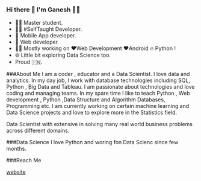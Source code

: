 ### Hi there 👋 I'm Ganesh 🙋‍♂️

<!--
**ganeshkavhar/ganeshkavhar** is a ✨ _special_ ✨ repository because its `README.md` (this file) appears on your GitHub profile.

Here are some ideas to get you started:
-->
- 👨‍🎓  Master student.
- 👨‍💻 #SelfTaught Developer.
- 📱 Mobile App developer.
- 📱 Web developer.
- 👨‍💻 Mostly working on ❤️Web Development  ❤️Android 🔥 Python !
- 🌐 Little bit exploring Data Science too.
- Proud 🇮🇳.


###About Me
I am a coder , educator and a Data Scientist. I love data and analytics. In my day job, I work with database technologies including SQL, Python  , Big Data and Tableau. I am passionate about technologies and love coding and managing teams. In my spare time I like to teach Python , Web development , Python ,Data Structure and Algorithm  Databases, Programming etc. I am currently working on certain machine learning and Data Science projects and love to explore more in the Statistics field.

Data Scientist with extensive  in solving many real world business problems across different domains.

###Data Science 
I love Python and woring fon Data Scienc since few months.

###Reach Me

[website](https://about.me/ganeshkavhar)
